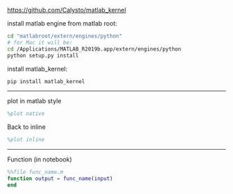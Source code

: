 https://github.com/Calysto/matlab_kernel

install matlab engine from matlab root:

```bash
cd "matlabroot/extern/engines/python"
# for Mac it will be:
cd /Applications/MATLAB_R2019b.app/extern/engines/python
python setup.py install
```

install matlab_kernel: 

```bash
pip install matlab_kernel
```

-----

plot in matlab style

```matlab
%plot native
```

Back to inline

```matlab
%plot inline
```

------

Function (in notebook)

```matlab
%%file func_name.m
function output = func_name(input)
end
```

